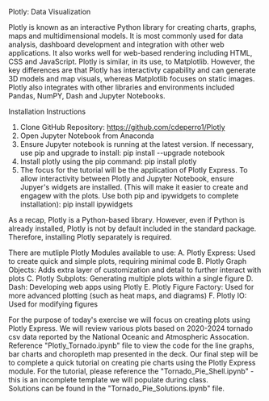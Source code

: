 Plotly: Data Visualization

Plotly is known as an interactive Python library for creating charts, graphs, maps and multidimensional models. It is most commonly used for data analysis, dashboard development and integration with other web applications. It also works well for web-based rendering including HTML, CSS and JavaScript. Plotly is similar, in its use, to Matplotlib. However, the key differences are that Plotly has interactivty capability and can generate 3D models and map visuals, whereas Matplotlib focuses on static images. Plotly also integrates with other libraries and environments included Pandas, NumPY, Dash and Jupyter Notebooks.

Installation Instructions
1. Clone GitHub Repository: https://github.com/cdeperro1/Plotly
2. Open Jupyter Notebook from Anaconda 
3. Ensure Jupyter notebook is running at the latest version. If necessary, use pip and upgrade to install:
   pip install --upgrade notebook
4. Install plotly using the pip command:
   pip install plotly
5. The focus for the tutorial will be the application of Plotly Express. To allow interactivity between Plotly and Jupyter Notebook, ensure Jupyer's widgets are installed. (This will make it easier to create and engagew with the plots. Use both pip and ipywidgets to complete installation):
   pip install ipywidgets

As a recap, Plotly is a Python-based library. However, even if Python is already installed, Plotly is not by default included in the standard package. Therefore, installing Plotly separately is required. 

There are mutliple Plotly Modules available to use:
A. Plotly Express: Used to create quick and simple plots, requiring minimal code
B. Plotly Graph Objects: Adds extra layer of customization and detail to further interact with plots
C. Plotly Subplots: Generating multiple plots within a single figure
D. Dash: Developing web apps using Plotly
E. Plotly Figure Factory: Used for more advanced plotting (such as heat maps, and diagrams)
F. Plotly IO: Used for modifying figures

For the purpose of today's exercise we will focus on creating plots using Plotly Express. 
We will review various plots based on 2020-2024 tornado csv data reported by the National Oceanic and Atmospheric Assocation.
Reference "Plotly_Tornado.ipynb" file to view the code for the line graphs, bar charts and choropleth map presented in the deck. 
Our final step will be to complete a quick tutorial on creating pie charts using the Plotly Express module. 
For the tutorial, please reference the "Tornado_Pie_Shell.ipynb" - this is an incomplete template we will populate during class.   
Solutions can be found in the "Tornado_Pie_Solutions.ipynb" file. 
